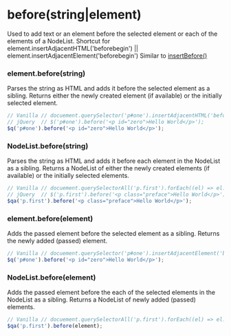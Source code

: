 # before(string|element)
Used to add text or an element before the selected element or each of the elements of a NodeList.
Shortcut for element.insertAdjacentHTML('beforebegin') || element.insertAdjacentElement('beforebegin')
Similar to [insertBefore()](./insertBefore.md)

### element.before(string)
Parses the string as HTML and adds it before the selected element as a sibling.
Returns either the newly created element (if available) or the initially selected element.

```javascript
// Vanilla // docuement.querySelector('p#one').insertAdjacentHTML('beforebegin', '<p id="zero">Hello World</p>');
// jQuery  // $('p#one').before('<p id="zero">Hello World</p>');
$q('p#one').before('<p id="zero">Hello World</p>');
```

### NodeList.before(string)
Parses the string as HTML and adds it before each element in the NodeList as a sibling.
Returns a NodeList of either the newly created elements (if available) or the initially selected elements.

```javascript
// Vanilla // docuement.querySelectorAll('p.first').forEach((el) => el.insertAdjacentHTML('beforebegin', '<p class="preface">Hello World</p>'));
// jQuery  // $('p.first').before('<p class="preface">Hello World</p>');
$qa('p.first').before('<p class="preface">Hello World</p>');
```

### element.before(element)
Adds the passed element before the selected element as a sibling.
Returns the newly added (passed) element.

```javascript
// Vanilla // docuement.querySelector('p#one').insertAdjacentElement('beforebegin', '<p id="zero">Hello World</p>');
$q('p#one').before('<p id="zero">Hello World</p>');
```

### NodeList.before(element)
Adds the passed element before the each of the selected elements in the NodeList as a sibling.
Returns a NodeList of newly added (passed) elements.

```javascript
// Vanilla // docuement.querySelectorAll('p.first').forEach((el) => el.insertAdjacentElement('beforebegin', element));
$qa('p.first').before(element);
```
